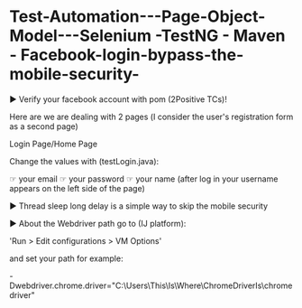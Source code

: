 # Test-Automation---Page-Object-Model---Selenium -TestNG - Maven - Facebook-login-bypass-the-mobile-security-

▶ Verify your facebook account with pom (2Positive TCs)!

Here are we are dealing with 2 pages (Ι consider the user's registration form as a second page)

Login Page/Home Page

Change the values with (testLogin.java): 

☞ your email
☞ your password
☞ your name (after log in your username appears on the left side of the page)

▶ Thread sleep long delay is a simple way to skip the mobile security

▶ About the Webdriver path go to (IJ platform):

'Run > Edit configurations > VM Options'


 and set your path for example:
 
-Dwebdriver.chrome.driver="C:\\Users\\This\\Is\\Where\\ChromeDriverIs\\chromedriver"








